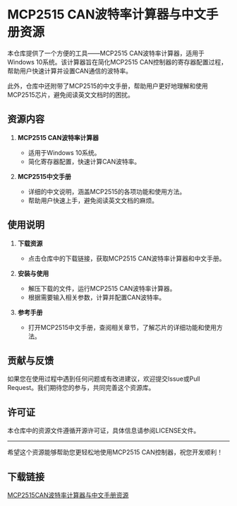 # MCP2515 CAN波特率计算器与中文手册资源

本仓库提供了一个方便的工具——MCP2515 CAN波特率计算器，适用于Windows 10系统。该计算器旨在简化MCP2515 CAN控制器的寄存器配置过程，帮助用户快速计算并设置CAN通信的波特率。

此外，仓库中还附带了MCP2515的中文手册，帮助用户更好地理解和使用MCP2515芯片，避免阅读英文文档时的困扰。

## 资源内容

1. **MCP2515 CAN波特率计算器**
   - 适用于Windows 10系统。
   - 简化寄存器配置，快速计算CAN波特率。

2. **MCP2515中文手册**
   - 详细的中文说明，涵盖MCP2515的各项功能和使用方法。
   - 帮助用户快速上手，避免阅读英文文档的麻烦。

## 使用说明

1. **下载资源**
   - 点击仓库中的下载链接，获取MCP2515 CAN波特率计算器和中文手册。

2. **安装与使用**
   - 解压下载的文件，运行MCP2515 CAN波特率计算器。
   - 根据需要输入相关参数，计算并配置CAN波特率。

3. **参考手册**
   - 打开MCP2515中文手册，查阅相关章节，了解芯片的详细功能和使用方法。

## 贡献与反馈

如果您在使用过程中遇到任何问题或有改进建议，欢迎提交Issue或Pull Request。我们期待您的参与，共同完善这个资源库。

## 许可证

本仓库中的资源文件遵循开源许可证，具体信息请参阅LICENSE文件。

---

希望这个资源能够帮助您更轻松地使用MCP2515 CAN控制器，祝您开发顺利！

## 下载链接

[MCP2515CAN波特率计算器与中文手册资源](https://pan.quark.cn/s/3a906e1b7976)
